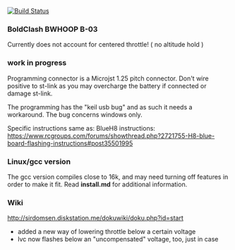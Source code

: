 [![Build Status](https://travis-ci.org/silver13/BoldClash-BWHOOP-B-03.svg?branch=master)](https://travis-ci.org/silver13/BoldClash-BWHOOP-B-03)

### BoldClash BWHOOP B-03

Currently does not account for centered throttle! ( no altitude hold )

### work in progress
Programming connector is a Microjst 1.25 pitch connector. Don't wire positive to st-link as you may overcharge the battery if connected or damage st-link.


The programming has the "keil usb bug" and as such it needs a workaround. The bug concerns windows only.


Specific instructions same as: BlueH8 instructions:
https://www.rcgroups.com/forums/showthread.php?2721755-H8-blue-board-flashing-instructions#post35501995


### Linux/gcc version
The gcc version compiles close to 16k, and may need turning off features in order to make it fit. Read __install.md__ for additional information.

### Wiki
http://sirdomsen.diskstation.me/dokuwiki/doku.php?id=start

* added a new way of lowering throttle below a certain voltage
* lvc now flashes below an "uncompensated" voltage, too, just in case
